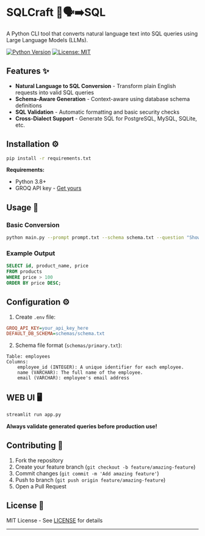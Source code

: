 # SQLCraft 🔄🗣️➡️SQL

A Python CLI tool that converts natural language text into SQL queries using Large Language Models (LLMs).

[![Python Version](https://img.shields.io/badge/python-3.8%2B-blue)](https://www.python.org/)
[![License: MIT](https://img.shields.io/badge/License-MIT-yellow.svg)](https://opensource.org/licenses/MIT)

## Features ✨

- **Natural Language to SQL Conversion** - Transform plain English requests into valid SQL queries
- **Schema-Aware Generation** - Context-aware using database schema definitions
- **SQL Validation** - Automatic formatting and basic security checks
- **Cross-Dialect Support** - Generate SQL for PostgreSQL, MySQL, SQLite, etc.

## Installation ⚙️

```bash
pip install -r requirements.txt
```

**Requirements:**
- Python 3.8+
- GROQ API key - [Get yours](https://console.groq.com/playground)

## Usage 🚀

### Basic Conversion
```bash
python main.py --prompt prompt.txt --schema schema.txt --question "Show users who joined this year"
```

### Example Output
```sql
SELECT id, product_name, price 
FROM products 
WHERE price > 100 
ORDER BY price DESC;
```

## Configuration ⚙️

1. Create `.env` file:
```ini
GROQ_API_KEY=your_api_key_here
DEFAULT_DB_SCHEMA=schemas/schema.txt
```

2. Schema file format (`schemas/primary.txt`):
```text
Table: employees
Columns:
    employee_id (INTEGER): A unique identifier for each employee.
    name (VARCHAR): The full name of the employee.
    email (VARCHAR): employee's email address
```

## WEB UI 🖥️
```bash	
streamlit run app.py
```

<!-- 
## Advanced Features 🔧

### Execute Directly Against Database
```bash
lingua-sql "Top 5 customers by purchases" --execute --db postgresql://user:pass@localhost/dbname
```

### Use Different LLM Backend
```bash
lingua-sql "Monthly sales report" --model sqlcoder-7b
```

### Generate for Specific SQL Dialect
```bash
lingua-sql "List inactive users" --dialect postgresql15
```

## Security Considerations 🔒

All generated queries undergo:
- Basic SQL injection prevention checks
- Read-only mode (configurable)
- Query whitelisting/blacklisting -->

**Always validate generated queries before production use!**

## Contributing 🤝

1. Fork the repository
2. Create your feature branch (`git checkout -b feature/amazing-feature`)
3. Commit changes (`git commit -m 'Add amazing feature'`)
4. Push to branch (`git push origin feature/amazing-feature`)
5. Open a Pull Request

## License 📄

MIT License - See [LICENSE](LICENSE) for details

---